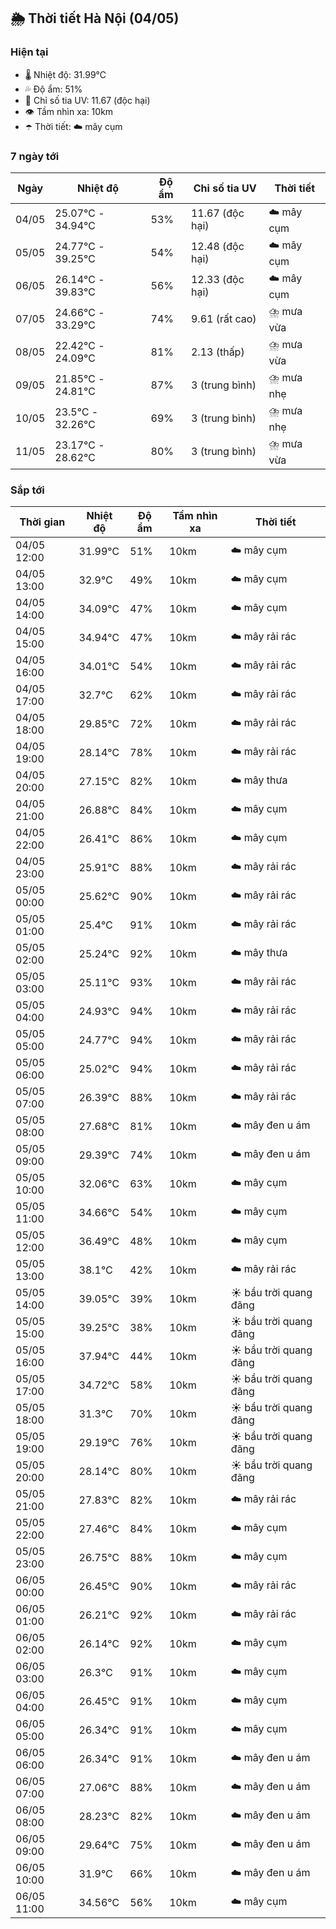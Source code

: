 ## 🌦️ Thời tiết Hà Nội (04/05)

### Hiện tại

- 🌡️ Nhiệt độ: 31.99℃
- 💦 Độ ẩm: 51%
- 🌟 Chỉ số tia UV: 11.67 (độc hại)
- 👁️ Tầm nhìn xa: 10km
- ☂️ Thời tiết: ☁️ mây cụm

### 7 ngày tới

| Ngày | Nhiệt độ | Độ ẩm | Chỉ số tia UV | Thời tiết |
| --- | --- | --- | --- | --- |
| 04/05 | 25.07℃ - 34.94℃ | 53% | 11.67 (độc hại) | ☁️ mây cụm |
| 05/05 | 24.77℃ - 39.25℃ | 54% | 12.48 (độc hại) | ☁️ mây cụm |
| 06/05 | 26.14℃ - 39.83℃ | 56% | 12.33 (độc hại) | ☁️ mây cụm |
| 07/05 | 24.66℃ - 33.29℃ | 74% | 9.61 (rất cao) | ⛈️ mưa vừa |
| 08/05 | 22.42℃ - 24.09℃ | 81% | 2.13 (thấp) | ⛈️ mưa vừa |
| 09/05 | 21.85℃ - 24.81℃ | 87% | 3 (trung bình) | ⛈️ mưa nhẹ |
| 10/05 | 23.5℃ - 32.26℃ | 69% | 3 (trung bình) | ⛈️ mưa nhẹ |
| 11/05 | 23.17℃ - 28.62℃ | 80% | 3 (trung bình) | ⛈️ mưa vừa |

### Sắp tới

| Thời gian | Nhiệt độ | Độ ẩm | Tầm nhìn xa | Thời tiết |
| --- | --- | --- | --- | --- |
| 04/05 12:00 | 31.99℃ | 51% | 10km | ☁️ mây cụm |
| 04/05 13:00 | 32.9℃ | 49% | 10km | ☁️ mây cụm |
| 04/05 14:00 | 34.09℃ | 47% | 10km | ☁️ mây cụm |
| 04/05 15:00 | 34.94℃ | 47% | 10km | ☁️ mây rải rác |
| 04/05 16:00 | 34.01℃ | 54% | 10km | ☁️ mây rải rác |
| 04/05 17:00 | 32.7℃ | 62% | 10km | ☁️ mây rải rác |
| 04/05 18:00 | 29.85℃ | 72% | 10km | ☁️ mây rải rác |
| 04/05 19:00 | 28.14℃ | 78% | 10km | ☁️ mây rải rác |
| 04/05 20:00 | 27.15℃ | 82% | 10km | ☁️ mây thưa |
| 04/05 21:00 | 26.88℃ | 84% | 10km | ☁️ mây cụm |
| 04/05 22:00 | 26.41℃ | 86% | 10km | ☁️ mây cụm |
| 04/05 23:00 | 25.91℃ | 88% | 10km | ☁️ mây rải rác |
| 05/05 00:00 | 25.62℃ | 90% | 10km | ☁️ mây rải rác |
| 05/05 01:00 | 25.4℃ | 91% | 10km | ☁️ mây rải rác |
| 05/05 02:00 | 25.24℃ | 92% | 10km | ☁️ mây thưa |
| 05/05 03:00 | 25.11℃ | 93% | 10km | ☁️ mây rải rác |
| 05/05 04:00 | 24.93℃ | 94% | 10km | ☁️ mây rải rác |
| 05/05 05:00 | 24.77℃ | 94% | 10km | ☁️ mây rải rác |
| 05/05 06:00 | 25.02℃ | 94% | 10km | ☁️ mây rải rác |
| 05/05 07:00 | 26.39℃ | 88% | 10km | ☁️ mây rải rác |
| 05/05 08:00 | 27.68℃ | 81% | 10km | ☁️ mây đen u ám |
| 05/05 09:00 | 29.39℃ | 74% | 10km | ☁️ mây đen u ám |
| 05/05 10:00 | 32.06℃ | 63% | 10km | ☁️ mây cụm |
| 05/05 11:00 | 34.66℃ | 54% | 10km | ☁️ mây cụm |
| 05/05 12:00 | 36.49℃ | 48% | 10km | ☁️ mây cụm |
| 05/05 13:00 | 38.1℃ | 42% | 10km | ☁️ mây rải rác |
| 05/05 14:00 | 39.05℃ | 39% | 10km | ☀️ bầu trời quang đãng |
| 05/05 15:00 | 39.25℃ | 38% | 10km | ☀️ bầu trời quang đãng |
| 05/05 16:00 | 37.94℃ | 44% | 10km | ☀️ bầu trời quang đãng |
| 05/05 17:00 | 34.72℃ | 58% | 10km | ☀️ bầu trời quang đãng |
| 05/05 18:00 | 31.3℃ | 70% | 10km | ☀️ bầu trời quang đãng |
| 05/05 19:00 | 29.19℃ | 76% | 10km | ☀️ bầu trời quang đãng |
| 05/05 20:00 | 28.14℃ | 80% | 10km | ☀️ bầu trời quang đãng |
| 05/05 21:00 | 27.83℃ | 82% | 10km | ☁️ mây rải rác |
| 05/05 22:00 | 27.46℃ | 84% | 10km | ☁️ mây cụm |
| 05/05 23:00 | 26.75℃ | 88% | 10km | ☁️ mây cụm |
| 06/05 00:00 | 26.45℃ | 90% | 10km | ☁️ mây rải rác |
| 06/05 01:00 | 26.21℃ | 92% | 10km | ☁️ mây rải rác |
| 06/05 02:00 | 26.14℃ | 92% | 10km | ☁️ mây cụm |
| 06/05 03:00 | 26.3℃ | 91% | 10km | ☁️ mây cụm |
| 06/05 04:00 | 26.45℃ | 91% | 10km | ☁️ mây cụm |
| 06/05 05:00 | 26.34℃ | 91% | 10km | ☁️ mây cụm |
| 06/05 06:00 | 26.34℃ | 91% | 10km | ☁️ mây đen u ám |
| 06/05 07:00 | 27.06℃ | 88% | 10km | ☁️ mây đen u ám |
| 06/05 08:00 | 28.23℃ | 82% | 10km | ☁️ mây đen u ám |
| 06/05 09:00 | 29.64℃ | 75% | 10km | ☁️ mây đen u ám |
| 06/05 10:00 | 31.9℃ | 66% | 10km | ☁️ mây đen u ám |
| 06/05 11:00 | 34.56℃ | 56% | 10km | ☁️ mây cụm |
